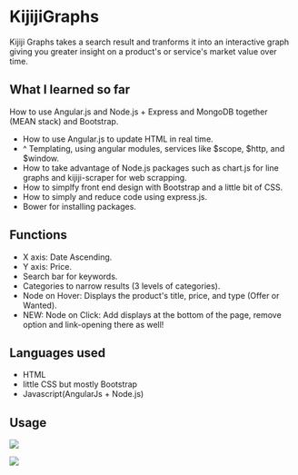 
# KijijiGraphs

Kijiji Graphs takes a search result and tranforms it into an interactive graph giving you greater insight on a product's or service's market value over time.

## What I learned so far
How to use Angular.js and Node.js + Express and MongoDB together (MEAN stack) and Bootstrap.

- How to use Angular.js to update HTML in real time.
- ^ Templating, using angular modules, services like $scope, $http, and $window.
- How to take advantage of Node.js packages such as chart.js for line graphs and kijiji-scraper for web scrapping.
- How to simplfy front end design with Bootstrap and a little bit of CSS.
- How to simply and reduce code using express.js.
- Bower for installing packages.

## Functions
- X axis: Date Ascending.
- Y axis: Price.
- Search bar for keywords.
- Categories to narrow results (3 levels of categories).
- Node on Hover: Displays the product's title, price, and type (Offer or Wanted).
- NEW: Node on Click: Add displays at the bottom of the page, remove option and link-opening there as well!

## Languages used
- HTML
- little CSS but mostly Bootstrap
- Javascript(AngularJs + Node.js)


## Usage
![](categories.gif)

![](click.gif)
